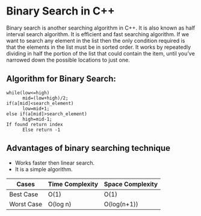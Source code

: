 # Binary Search in C++

Binary search is another searching algorithm in C++. It is also known as half interval search algorithm. It is efficient and fast searching algorithm. If we want to search any element in the list then the only condition required is that the elements in the list must be in sorted order. It works by repeatedly dividing in half the portion of the list that could contain the item, until you’ve narrowed down the possible locations to just one.

## Algorithm for Binary Search:

```
while(low<=high)
      mid=(low+high)/2;
if(a[mid]<search_element)
      low=mid+1;
else if(a[mid]>search_element)
      high=mid-1;
If found return index
      Else return -1
```

## Advantages of binary searching technique

- Works faster then linear search.
- It is a simple algorithm.


Cases | Time Complexity | Space Complexity
------------ | ------------ | -------------
Best Case | O(1) | O(1)
Worst Case | O(log n) | O(log(n+1))
